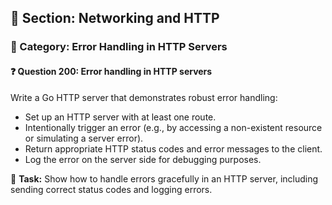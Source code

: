 ## 📘 Section: Networking and HTTP  
### 🔹 Category: Error Handling in HTTP Servers  
#### ❓ Question 200: Error handling in HTTP servers

Write a Go HTTP server that demonstrates robust error handling:

- Set up an HTTP server with at least one route.
- Intentionally trigger an error (e.g., by accessing a non-existent resource or simulating a server error).
- Return appropriate HTTP status codes and error messages to the client.
- Log the error on the server side for debugging purposes.

🔧 **Task:** Show how to handle errors gracefully in an HTTP server, including sending correct status codes and logging errors.
